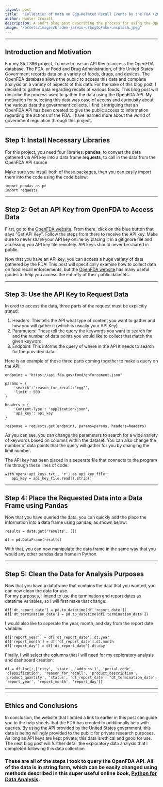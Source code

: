 ```yaml
---
layout: post
title:  "Collection of Data on Egg-Related Recall Events by the FDA (2012-2023): A Stat 386 Project"
author: Hunter Croxall
description: A short blog post describing the process for using the OpenFDA API key.
image: "/assets/images/braden-jarvis-prSogOoFmkw-unsplash.jpeg"
---
```

---

## Introduction and Motivation
For my Stat 386 project, I chose to use an API Key to access the OpenFDA database. The FDA, or Food and Drug Administration, of the United
States Government records data on a variety of foods, drugs, and devices. The OpenFDA database allows the public to access this data and
complete analysis on a variety of aspects of this data. For the sake of this blog post, I decided to gather data regarding recalls of various foods. This blog post will describe the process used to gather the data using the OpenFDA API. My motivation for selecting this data was ease of access and curiousity about the various data the government collects. I find it intriguing that an OpenFDA API has been created to give the public access to information regarding the actions of the FDA. I have learned more about the world of government regulation through this project. 

---

## Step 1: Install Necessary Libraries
For this project, you need four libraries: 
**pandas**, to convert the data gathered via API key into a data frame 
**requests**, to call in the data from the OpenFDA API source

Make sure you install both of these packages, then you can easily import them into the code using the code below:
```
import pandas as pd
import requests
```

---

## Step 2: Get an API Key from OpenFDA to Access Data
First, go to the [OpenFDA website](https://open.fda.gov/apis/authentication/). From there, click on the blue button that says "Get API Key". Follow the steps from there to receive the API key. Make sure to never share your API key online by placing it in a gitignore file and accessing you API key file remotely. API keys should never be shared in public. 

Now that you have an API key, you can access a huge variety of data gathered by the FDA! This post will specifically examine how to collect data on food recall enforcements, but the [OpenFDA website](https://open.fda.gov/apis/) has many useful guides to help you access the entirety of their public datasets. 

---

## Step 3: Use the API Key to Request Data
In ored to access the data, three parts of the request must be explicitly stated:
1. Headers: This tells the API what type of content you want to gather and how you will gather it (which is usually your API Key)
2. Parameters: These tell the query the keywords you want to search for and the number of data points you would like to collect that match the given keyword.
3. Endpoint: This informs the query of where in the API it needs to search for the provided data.

Here is an example of these three parts coming together to make a query on the API:
```
endpoint = "https://api.fda.gov/food/enforcement.json"

params = {
    'search':'reason_for_recall:"egg"',
    'limit': 500
}

headers = {
    'Content-Type': 'application/json',
    'api_key': api_key
}

response = requests.get(endpoint, params=params, headers=headers)
```
As you can see, you can change the parameters to search for a wide variety of keywords based on columns within the dataset. You can also change the number of data points that the query will gather for you by changing the limit number.

The API key has been placed in a seperate file that connects to the program file through these lines of code:
```
with open('api_keys.txt', 'r') as api_key_file:
   api_key = api_key_file.read().strip()
```

---

## Step 4: Place the Requested Data into a Data Frame using Pandas
Now that you have queried the data, you can quickly add the place the information into a data frame using pandas, as shown below:
```
results = data.get('results', [])

df = pd.DataFrame(results)
```
With that, you can now manipulate the data frame in the same way that you would any other pandas data frame in Python. 

---

## Step 5: Clean the Data for Analysis Purposes
Now that you have a dataframe that contains the data that you wanted, you can now clean the data for use.  
For my purposes, I intend to use the termination and report dates as datetime variables, so I will first make that change:
```
df['dt_report_date'] = pd.to_datetime(df['report_date'])
df['dt_termination_date'] = pd.to_datetime(df['termination_date'])
```
I would also like to seperate the year, month, and day from the report date variable:
```
df['report_year'] = df['dt_report_date'].dt.year
df['report_month'] = df['dt_report_date'].dt.month
df['report_day'] = df['dt_report_date'].dt.day
```
Finally, I will select the columns that I will need for my exploratory analysis and dashboard creation:
```
df = df.loc[:,['city', 'state', 'address_1', 'postal_code', 'classification', 'reason_for_recall', 'product_description', 'product_quantity', 'status', 'dt_report_date', 'dt_termination_date', 'report_year', 'report_month', 'report_day']]
```

---
---

## Ethics and Conclusions
In conclusion, the website that I added a link to earlier in this post can guide you to the help sheets that the FDA has created to additionally help with queries. By using the API provided by the United States government, this data is being willingly provided to the public for private research purposes. As long as API keys are kept private, this data is ethical and good for use. The next blog post will further detail the exploratory data analysis that I completed following this data collection. 


### These are all of the steps I took to query the OpenFDA API. All of the data is in string form, which can be easily changed using methods described in this super useful online book, [Python for Data Analysis](https://wesmckinney.com/book/data-cleaning).
